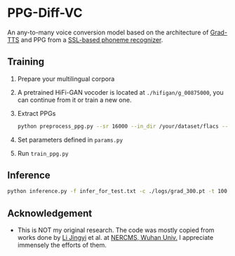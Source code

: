 # PPG-Diff-VC

An any-to-many voice conversion model based on the architecture of [Grad-TTS](https://github.com/huawei-noah/Speech-Backbones/tree/main/Grad-TTS) and PPG from a [SSL-based phoneme recognizer](https://huggingface.co/facebook/wav2vec2-xlsr-53-espeak-cv-ft).

## Training

1. Prepare your multilingual corpora
2. A pretrained HiFi-GAN vocoder is located at `./hifigan/g_00875000`, you can continue from it or train a new one.
3. Extract PPGs

   ```bash
   python preprocess_ppg.py --sr 16000 --in_dir /your/dataset/flacs --out_dir /your/dataset/ppgs
   ```
4. Set parameters defined in `params.py`
5. Run `train_ppg.py`

## Inference

```bash
python inference.py -f infer_for_test.txt -c ./logs/grad_300.pt -t 100
```

## Acknowledgement

- This is NOT my original research. The code was mostly copied from works done by [Li Jingyi](https://github.com/OlaWod) et al. at [NERCMS, Wuhan Univ.](http://multimedia.whu.edu.cn/) I appreciate immensely the efforts of them.
